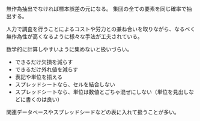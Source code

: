 無作為抽出でなければ標本誤差の元になる。
集団の全ての要素を同じ確率で抽出する。

人力で調査を行うことによるコストや労力との兼ね合いを取りながら、なるべく無作為性が高くなるように様々な手法が工夫されている。

数学的に計算しやすいように集めないと扱いづらい。

- できるだけ欠損を減らす
- できるだけ外れ値を減らす
- 表記や単位を揃える
- スプレッドシートなら、セルを結合しない
- スプレッドシートなら、単位は数値とごちゃ混ぜにしない（単位を見出しなどに書くのは良い）

関連データベースやスプレッドシードなどの表に入れて扱うことが多い。
